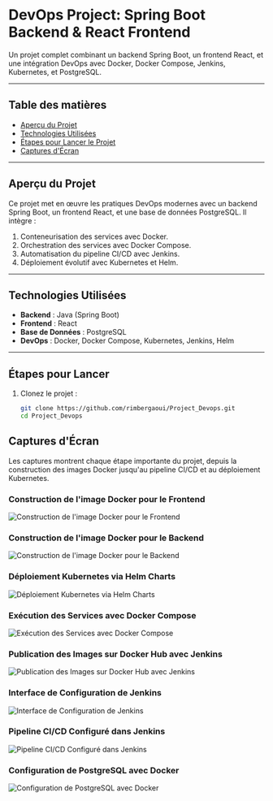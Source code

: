 # **DevOps Project: Spring Boot Backend & React Frontend**

Un projet complet combinant un backend Spring Boot, un frontend React, et une intégration DevOps avec Docker, Docker Compose, Jenkins, Kubernetes, et PostgreSQL.

---

## **Table des matières**
- [Aperçu du Projet](#aperçu-du-projet)
- [Technologies Utilisées](#technologies-utilisées)
- [Étapes pour Lancer le Projet](#étapes-pour-lancer-le-projet)
- [Captures d'Écran](#captures-décran)

---

## **Aperçu du Projet**

Ce projet met en œuvre les pratiques DevOps modernes avec un backend Spring Boot, un frontend React, et une base de données PostgreSQL. Il intègre :

1. Conteneurisation des services avec Docker.
2. Orchestration des services avec Docker Compose.
3. Automatisation du pipeline CI/CD avec Jenkins.
4. Déploiement évolutif avec Kubernetes et Helm.

---


## **Technologies Utilisées**
- **Backend** : Java (Spring Boot)
- **Frontend** : React
- **Base de Données** : PostgreSQL
- **DevOps** : Docker, Docker Compose, Kubernetes, Jenkins, Helm

---

## **Étapes pour Lancer**
1. Clonez le projet :
   ```bash
   git clone https://github.com/rimbergaoui/Project_Devops.git
   cd Project_Devops

## **Captures d'Écran**
Les captures montrent chaque étape importante du projet, depuis la construction des images Docker jusqu'au pipeline CI/CD et au déploiement Kubernetes.
### Construction de l'image Docker pour le Frontend
![Construction de l'image Docker pour le Frontend](./Captures/build_frontend.png)

### Construction de l'image Docker pour le Backend  
![Construction de l'image Docker pour le Backend](./Captures/build_back.png)  

### Déploiement Kubernetes via Helm Charts  
![Déploiement Kubernetes via Helm Charts](./Captures/charts.png)  

### Exécution des Services avec Docker Compose  
![Exécution des Services avec Docker Compose](./Captures/docker_compose.png)  

### Publication des Images sur Docker Hub avec Jenkins  
![Publication des Images sur Docker Hub avec Jenkins](./Captures/docker_hub+jenkins.png)  

### Interface de Configuration de Jenkins  
![Interface de Configuration de Jenkins](./Captures/jenckins.png)  

### Pipeline CI/CD Configuré dans Jenkins  
![Pipeline CI/CD Configuré dans Jenkins](./Captures/pipline_jenkins.png)  

### Configuration de PostgreSQL avec Docker  
![Configuration de PostgreSQL avec Docker](./Captures/postgres+docker.png)
   

